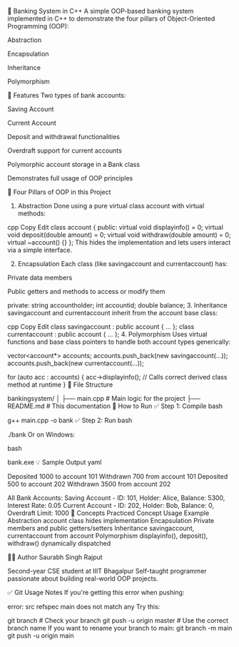 
📘 Banking System in C++
A simple OOP-based banking system implemented in C++ to demonstrate the four pillars of Object-Oriented Programming (OOP):

Abstraction

Encapsulation

Inheritance

Polymorphism

📌 Features
Two types of bank accounts:

Saving Account

Current Account

Deposit and withdrawal functionalities

Overdraft support for current accounts

Polymorphic account storage in a Bank class

Demonstrates full usage of OOP principles

🧠 Four Pillars of OOP in this Project
1. Abstraction
Done using a pure virtual class account with virtual methods:

cpp
Copy
Edit
class account {
public:
    virtual void displayinfo() = 0;
    virtual void deposit(double amount) = 0;
    virtual void withdraw(double amount) = 0;
    virtual ~account() {}
};
This hides the implementation and lets users interact via a simple interface.

2. Encapsulation
Each class (like savingaccount and currentaccount) has:

Private data members

Public getters and methods to access or modify them

private:
    string accountholder;
    int accountid;
    double balance;
3. Inheritance
savingaccount and currentaccount inherit from the account base class:

cpp
Copy
Edit
class savingaccount : public account { ... };
class currentaccount : public account { ... };
4. Polymorphism
Uses virtual functions and base class pointers to handle both account types generically:


vector<account*> accounts;
accounts.push_back(new savingaccount(...));
accounts.push_back(new currentaccount(...));

for (auto acc : accounts) {
    acc->displayinfo();  // Calls correct derived class method at runtime
}
📂 File Structure

bankingsystem/
│
├── main.cpp         # Main logic for the project
├── README.md        # This documentation
🚀 How to Run
✅ Step 1: Compile
bash

g++ main.cpp -o bank
✅ Step 2: Run
bash

./bank
Or on Windows:

bash

bank.exe
💡 Sample Output
yaml

Deposited 1000 to account 101
Withdrawn 700 from account 101
Deposited 500 to account 202
Withdrawn 3500 from account 202

All Bank Accounts:
Saving Account - ID: 101, Holder: Alice, Balance: 5300, Interest Rate: 0.05
Current Account - ID: 202, Holder: Bob, Balance: 0, Overdraft Limit: 1000
🧪 Concepts Practiced
Concept	Usage Example
Abstraction	account class hides implementation
Encapsulation	Private members and public getters/setters
Inheritance	savingaccount, currentaccount from account
Polymorphism	displayinfo(), deposit(), withdraw() dynamically dispatched

🧑‍💻 Author
Saurabh Singh Rajput

Second-year CSE student at IIIT Bhagalpur
Self-taught programmer passionate about building real-world OOP projects.

✅ Git Usage Notes
If you're getting this error when pushing:


error: src refspec main does not match any
Try this:

git branch        # Check your branch
git push -u origin master    # Use the correct branch name
If you want to rename your branch to main:
git branch -m main
git push -u origin main
